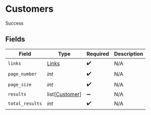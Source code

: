 # Customers

Success


## Fields

| Field                                             | Type                                              | Required                                          | Description                                       |
| ------------------------------------------------- | ------------------------------------------------- | ------------------------------------------------- | ------------------------------------------------- |
| `links`                                           | [Links](../../models/shared/links.md)             | :heavy_check_mark:                                | N/A                                               |
| `page_number`                                     | *int*                                             | :heavy_check_mark:                                | N/A                                               |
| `page_size`                                       | *int*                                             | :heavy_check_mark:                                | N/A                                               |
| `results`                                         | list[[Customer](../../models/shared/customer.md)] | :heavy_minus_sign:                                | N/A                                               |
| `total_results`                                   | *int*                                             | :heavy_check_mark:                                | N/A                                               |